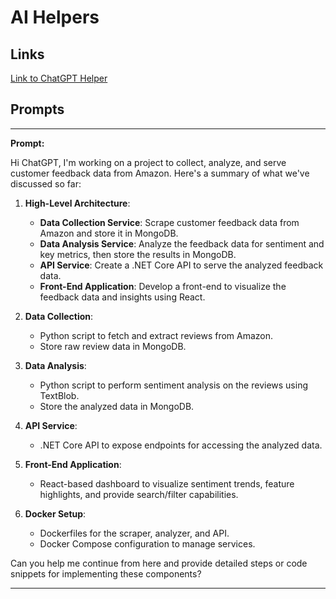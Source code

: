 # AI Helpers

## Links
[Link to ChatGPT Helper](https://chatgpt.com/share/9415f729-cc9e-445c-98d0-4e3bb2cee7f9)

## Prompts

---

**Prompt:**

Hi ChatGPT, I'm working on a project to collect, analyze, and serve customer feedback data from Amazon. Here's a summary of what we've discussed so far:

1. **High-Level Architecture**:
   - **Data Collection Service**: Scrape customer feedback data from Amazon and store it in MongoDB.
   - **Data Analysis Service**: Analyze the feedback data for sentiment and key metrics, then store the results in MongoDB.
   - **API Service**: Create a .NET Core API to serve the analyzed feedback data.
   - **Front-End Application**: Develop a front-end to visualize the feedback data and insights using React.

2. **Data Collection**:
   - Python script to fetch and extract reviews from Amazon.
   - Store raw review data in MongoDB.

3. **Data Analysis**:
   - Python script to perform sentiment analysis on the reviews using TextBlob.
   - Store the analyzed data in MongoDB.

4. **API Service**:
   - .NET Core API to expose endpoints for accessing the analyzed data.

5. **Front-End Application**:
   - React-based dashboard to visualize sentiment trends, feature highlights, and provide search/filter capabilities.

6. **Docker Setup**:
   - Dockerfiles for the scraper, analyzer, and API.
   - Docker Compose configuration to manage services.

Can you help me continue from here and provide detailed steps or code snippets for implementing these components?

---
